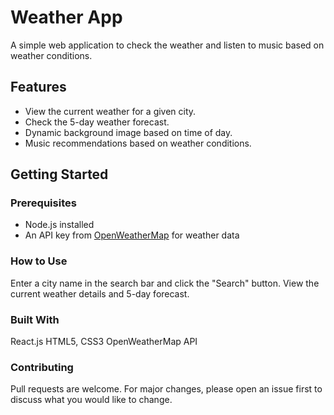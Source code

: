 # Weather App

A simple web application to check the weather and listen to music based on weather conditions.

## Features

- View the current weather for a given city.
- Check the 5-day weather forecast.
- Dynamic background image based on time of day.
- Music recommendations based on weather conditions.

## Getting Started

### Prerequisites

- Node.js installed
- An API key from [OpenWeatherMap](https://openweathermap.org/appid) for weather data

### How to Use

Enter a city name in the search bar and click the "Search" button.
View the current weather details and 5-day forecast.

### Built With
React.js
HTML5, CSS3
OpenWeatherMap API

### Contributing
Pull requests are welcome. For major changes, please open an issue first to discuss what you would like to change.
